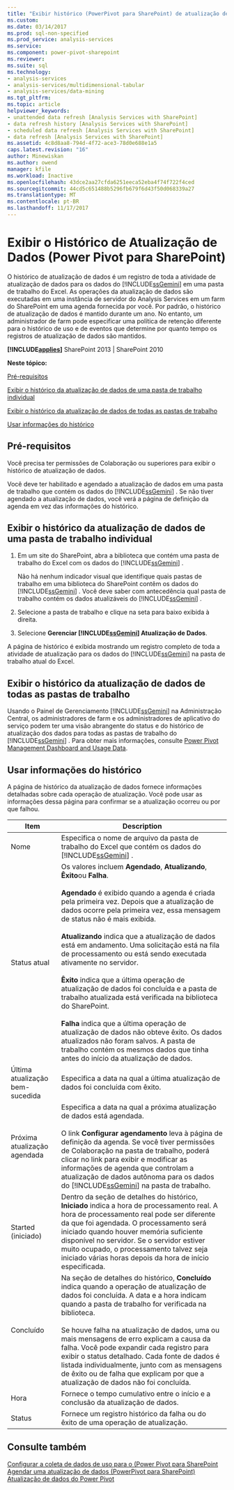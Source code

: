 ```yaml
---
title: "Exibir histórico (PowerPivot para SharePoint) de atualização de dados | Microsoft Docs"
ms.custom: 
ms.date: 03/14/2017
ms.prod: sql-non-specified
ms.prod_service: analysis-services
ms.service: 
ms.component: power-pivot-sharepoint
ms.reviewer: 
ms.suite: sql
ms.technology:
- analysis-services
- analysis-services/multidimensional-tabular
- analysis-services/data-mining
ms.tgt_pltfrm: 
ms.topic: article
helpviewer_keywords:
- unattended data refresh [Analysis Services with SharePoint]
- data refresh history [Analysis Services with SharePoint]
- scheduled data refresh [Analysis Services with SharePoint]
- data refresh [Analysis Services with SharePoint]
ms.assetid: 4c8d8aa8-794d-4f72-ace3-78d0e688e1a5
caps.latest.revision: "16"
author: Minewiskan
ms.author: owend
manager: kfile
ms.workload: Inactive
ms.openlocfilehash: 43dce2aa27cfda6251eeca52eba4f74f722f4ced
ms.sourcegitcommit: 44cd5c651488b5296fb679f6d43f50d068339a27
ms.translationtype: MT
ms.contentlocale: pt-BR
ms.lasthandoff: 11/17/2017
---
```

# <a name="view-data-refresh-history-power-pivot-for-sharepoint"></a>Exibir o Histórico de Atualização de Dados (Power Pivot para SharePoint)
  O histórico de atualização de dados é um registro de toda a atividade de atualização de dados para os dados do [!INCLUDE[ssGemini](../../includes/ssgemini-md.md)] em uma pasta de trabalho do Excel. As operações da atualização de dados são executadas em uma instância de servidor do Analysis Services em um farm do SharePoint em uma agenda fornecida por você. Por padrão, o histórico de atualização de dados é mantido durante um ano. No entanto, um administrador de farm pode especificar uma política de retenção diferente para o histórico de uso e de eventos que determine por quanto tempo os registros de atualização de dados são mantidos.  
  
 **[!INCLUDE[applies](../../includes/applies-md.md)]**  SharePoint 2013 | SharePoint 2010  
  
 **Neste tópico:**  
  
 [Pré-requisitos](#prereq)  
  
 [Exibir o histórico da atualização de dados de uma pasta de trabalho individual](#viewhistory)  
  
 [Exibir o histórico da atualização de dados de todas as pastas de trabalho](#viewITOps)  
  
 [Usar informações do histórico](#pageelements)  
  
##  <a name="prereq"></a> Pré-requisitos  
 Você precisa ter permissões de Colaboração ou superiores para exibir o histórico de atualização de dados.  
  
 Você deve ter habilitado e agendado a atualização de dados em uma pasta de trabalho que contém os dados do [!INCLUDE[ssGemini](../../includes/ssgemini-md.md)] . Se não tiver agendado a atualização de dados, você verá a página de definição da agenda em vez das informações do histórico.  
  
##  <a name="viewhistory"></a> Exibir o histórico da atualização de dados de uma pasta de trabalho individual  
  
1.  Em um site do SharePoint, abra a biblioteca que contém uma pasta de trabalho do Excel com os dados do [!INCLUDE[ssGemini](../../includes/ssgemini-md.md)] .  
  
     Não há nenhum indicador visual que identifique quais pastas de trabalho em uma biblioteca do SharePoint contêm os dados do [!INCLUDE[ssGemini](../../includes/ssgemini-md.md)] . Você deve saber com antecedência qual pasta de trabalho contém os dados atualizáveis do [!INCLUDE[ssGemini](../../includes/ssgemini-md.md)] .  
  
2.  Selecione a pasta de trabalho e clique na seta para baixo exibida à direita.  
  
3.  Selecione **Gerenciar [!INCLUDE[ssGemini](../../includes/ssgemini-md.md)] Atualização de Dados**.  
  
 A página de histórico é exibida mostrando um registro completo de toda a atividade de atualização para os dados do [!INCLUDE[ssGemini](../../includes/ssgemini-md.md)] na pasta de trabalho atual do Excel.  
  
##  <a name="viewITOps"></a> Exibir o histórico da atualização de dados de todas as pastas de trabalho  
 Usando o Painel de Gerenciamento [!INCLUDE[ssGemini](../../includes/ssgemini-md.md)] na Administração Central, os administradores de farm e os administradores de aplicativo do serviço podem ter uma visão abrangente do status e do histórico de atualização dos dados para todas as pastas de trabalho do [!INCLUDE[ssGemini](../../includes/ssgemini-md.md)] . Para obter mais informações, consulte [Power Pivot Management Dashboard and Usage Data](../../analysis-services/power-pivot-sharepoint/power-pivot-management-dashboard-and-usage-data.md).  
  
##  <a name="pageelements"></a> Usar informações do histórico  
 A página de histórico da atualização de dados fornece informações detalhadas sobre cada operação de atualização. Você pode usar as informações dessa página para confirmar se a atualização ocorreu ou por que falhou.  
  
|Item|Description|  
|----------|-----------------|  
|Nome|Especifica o nome de arquivo da pasta de trabalho do Excel que contém os dados do [!INCLUDE[ssGemini](../../includes/ssgemini-md.md)] .|  
|Status atual|Os valores incluem **Agendado**, **Atualizando**, **Êxito**ou **Falha**.<br /><br /> **Agendado** é exibido quando a agenda é criada pela primeira vez. Depois que a atualização de dados ocorre pela primeira vez, essa mensagem de status não é mais exibida.<br /><br /> **Atualizando** indica que a atualização de dados está em andamento. Uma solicitação está na fila de processamento ou está sendo executada ativamente no servidor.<br /><br /> **Êxito** indica que a última operação de atualização de dados foi concluída e a pasta de trabalho atualizada está verificada na biblioteca do SharePoint.<br /><br /> **Falha** indica que a última operação de atualização de dados não obteve êxito. Os dados atualizados não foram salvos. A pasta de trabalho contém os mesmos dados que tinha antes do início da atualização de dados.|  
|Última atualização bem-sucedida|Especifica a data na qual a última atualização de dados foi concluída com êxito.|  
|Próxima atualização agendada|Especifica a data na qual a próxima atualização de dados está agendada.<br /><br /> O link **Configurar agendamento** leva à página de definição da agenda. Se você tiver permissões de Colaboração na pasta de trabalho, poderá clicar no link para exibir e modificar as informações de agenda que controlam a atualização de dados autônoma para os dados do [!INCLUDE[ssGemini](../../includes/ssgemini-md.md)] na pasta de trabalho.|  
|Started (iniciado)|Dentro da seção de detalhes do histórico, **Iniciado** indica a hora de processamento real. A hora de processamento real pode ser diferente da que foi agendada. O processamento será iniciado quando houver memória suficiente disponível no servidor. Se o servidor estiver muito ocupado, o processamento talvez seja iniciado várias horas depois da hora de início especificada.|  
|Concluído|Na seção de detalhes do histórico, **Concluído** indica quando a operação de atualização de dados foi concluída. A data e a hora indicam quando a pasta de trabalho for verificada na biblioteca.<br /><br /> Se houve falha na atualização de dados, uma ou mais mensagens de erro explicam a causa da falha. Você pode expandir cada registro para exibir o status detalhado. Cada fonte de dados é listada individualmente, junto com as mensagens de êxito ou de falha que explicam por que a atualização de dados não foi concluída.|  
|Hora|Fornece o tempo cumulativo entre o início e a conclusão da atualização de dados.|  
|Status|Fornece um registro histórico da falha ou do êxito de uma operação de atualização.|  
  
## <a name="see-also"></a>Consulte também  
 [Configurar a coleta de dados de uso para o &#40;Power Pivot para SharePoint](../../analysis-services/power-pivot-sharepoint/configure-usage-data-collection-for-power-pivot-for-sharepoint.md)   
 [Agendar uma atualização de dados (PowerPivot para SharePoint)](http://msdn.microsoft.com/en-us/8571208f-6aae-4058-83c6-9f916f5e2f9b)   
 [Atualização de dados do Power Pivot](../../analysis-services/power-pivot-sharepoint/power-pivot-data-refresh.md)  
  
  
